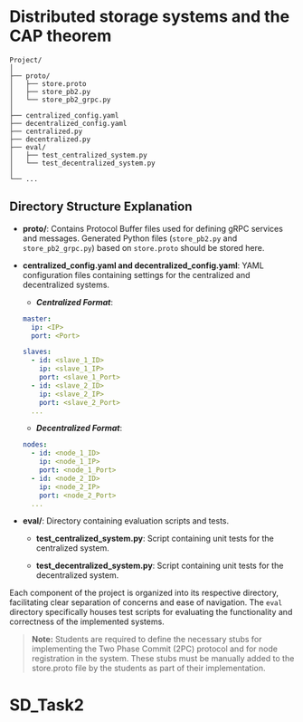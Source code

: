 # Distributed storage systems and the CAP theorem

```
Project/
│
├── proto/
│   ├── store.proto
│   ├── store_pb2.py
│   └── store_pb2_grpc.py
│
├── centralized_config.yaml
├── decentralized_config.yaml
├── centralized.py
├── decentralized.py
├── eval/
│   ├── test_centralized_system.py
│   └── test_decentralized_system.py
│
└── ...
```

## Directory Structure Explanation

- **proto/**: Contains Protocol Buffer files used for defining gRPC services and messages. Generated Python files (`store_pb2.py` and `store_pb2_grpc.py`) based on `store.proto` should be stored here.

- **centralized_config.yaml and decentralized_config.yaml**: YAML configuration files containing settings for the centralized and decentralized systems.

    - ***Centralized Format***: 

    ```yaml
    master:
      ip: <IP>
      port: <Port>

    slaves:
      - id: <slave_1_ID>
        ip: <slave_1_IP>
        port: <slave_1_Port>
      - id: <slave_2_ID>
        ip: <slave_2_IP>
        port: <slave_2_Port>
      ...
    ```

    - ***Decentralized Format***: 

    ```yaml
    nodes:
      - id: <node_1_ID>
        ip: <node_1_IP>
        port: <node_1_Port>
      - id: <node_2_ID>
        ip: <node_2_IP>
        port: <node_2_Port>
      ...
    ```

- **eval/**: Directory containing evaluation scripts and tests.

  - **test_centralized_system.py**: Script containing unit tests for the centralized system.
  
  - **test_decentralized_system.py**: Script containing unit tests for the decentralized system.

Each component of the project is organized into its respective directory, facilitating clear separation of concerns and ease of navigation. The `eval` directory specifically houses test scripts for evaluating the functionality and correctness of the implemented systems.

> **Note:** Students are required to define the necessary stubs for implementing the Two Phase Commit (2PC) protocol and for node registration in the system. These stubs must be manually added to the store.proto file by the students as part of their implementation.
# SD_Task2
